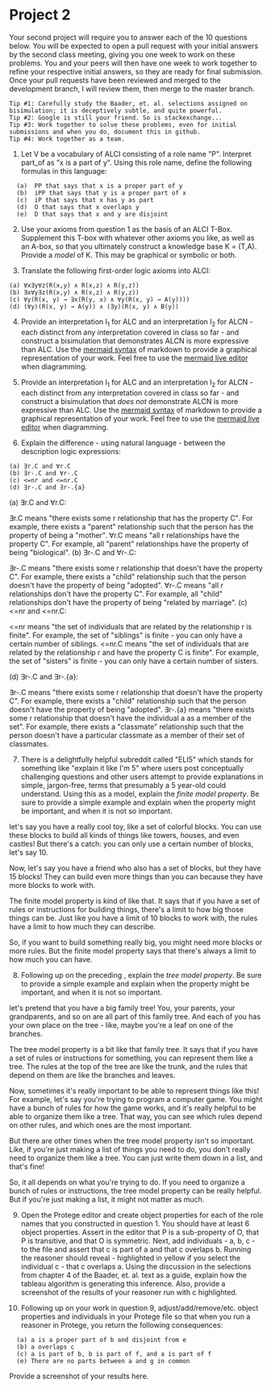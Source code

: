 # Project 2

Your second project will require you to answer each of the 10 questions below.  You will be expected to open a pull request with your initial answers by the second class meeting, giving you one week to work on these problems. You and your peers will then have one week to work together to refine your respective initial answers, so they are ready for final submission. Once your pull requests have been reviewed and merged to the development branch, I will review them, then merge to the master branch. 

```
Tip #1: Carefully study the Baader, et. al. selections assigned on bisimulation; it is deceptively subtle, and quite powerful. 
Tip #2: Google is still your friend. So is stackexchange...
Tip #3: Work together to solve these problems, even for initial submissions and when you do, document this in github. 
Tip #4: Work together as a team. 
```

1. Let V be a vocabulary of ALCI consisting of a role name "P". Interpret part_of as "x is a part of y". Using this role name, define the following formulas in this language:
```
  (a)  PP that says that x is a proper part of y
  (b)  iPP that says that y is a proper part of x
  (c)  iP that says that x has y as part 
  (d)  O that says that x overlaps y
  (e)  D that says that x and y are disjoint 
```

2. Use your axioms from question 1 as the basis of an ALCI T-Box. Supplement this T-box with whatever other axioms you like, as well as an A-box, so that you ultimately construct a knowledge base K = (T,A). Provide a _model_ of K. This may be graphical or symbolic or both. 

3. Translate the following first-order logic axioms into ALCI: 
```
(a) ∀x∃y∀z(R(x,y) ∧ R(x,z) ∧ R(y,z))
(b) ∃x∀y∃z(R(x,y) ∧ R(x,z) ∧ R(y,z))
(c) ∀y(R(x, y) → ∃x(R(y, x) ∧ ∀y(R(x, y) → A(y))))
(d) (∀y)(R(x, y) → A(y)) ∧ (∃y)(R(x, y) ∧ B(y))
```
4. Provide an interpretation I<sub>1</sub> for ALC and an interpretation I<sub>2</sub> for ALCN - each distinct from any interpretation covered in class so far - and construct a bisimulation that demonstrates ALCN is more expressive than ALC. Use the [mermaid syntax](https://github.com/mermaid-js/mermaid) of markdown to provide a graphical representation of your work. Feel free to use the [mermaid live editor](https://mermaid.live/) when diagramming. 

5. Provide an interpretation I<sub>1</sub> for ALC and an interpretation I<sub>2</sub> for ALCN - each distinct from any interpretation covered in class so far - and construct a bisimulation that _does not_ demonstrate ALCN is more expressive than ALC. Use the [mermaid syntax](https://github.com/mermaid-js/mermaid) of markdown to provide a graphical representation of your work. Feel free to use the [mermaid live editor](https://mermaid.live/) when diagramming. 


6. Explain the difference - using natural language - between the description logic expressions:
  ```
  (a) ∃r.C and ∀r.C
  (b) ∃r-.C and ∀r-.C
  (c) <=nr and <=nr.C
  (d) ∃r-.C and ∃r-.{a} 
 
```

(a) ∃r.C and ∀r.C:

∃r.C means "there exists some r relationship that has the property C". For example, there exists a "parent" relationship such that the person has the property of being a "mother".
∀r.C means "all r relationships have the property C". For example, all "parent" relationships have the property of being "biological".
(b) ∃r-.C and ∀r-.C:

∃r-.C means "there exists some r relationship that doesn't have the property C". For example, there exists a "child" relationship such that the person doesn't have the property of being "adopted".
∀r-.C means "all r relationships don't have the property C". For example, all "child" relationships don't have the property of being "related by marriage".
(c) <=nr and <=nr.C:

<=nr means "the set of individuals that are related by the relationship r is finite". For example, the set of "siblings" is finite - you can only have a certain number of siblings.
<=nr.C means "the set of individuals that are related by the relationship r and have the property C is finite". For example, the set of "sisters" is finite - you can only have a certain number of sisters.

(d) ∃r-.C and ∃r-.{a}:

∃r-.C means "there exists some r relationship that doesn't have the property C". For example, there exists a "child" relationship such that the person doesn't have the property of being "adopted".
∃r-.{a} means "there exists some r relationship that doesn't have the individual a as a member of the set". For example, there exists a "classmate" relationship such that the person doesn't have a particular classmate as a member of their set of classmates.


7. There is a delightfully helpful subreddit called "ELI5" which stands for something like "explain it like I'm 5" where users post conceptually challenging questions and other users attempt to provide explanations in simple, jargon-free, terms that presumably a 5 year-old could understand. Using this as a model, explain the _finite model property_. Be sure to provide a simple example and explain when the property might be important, and when it is not so important. 

let's say you have a really cool toy, like a set of colorful blocks. You can use these blocks to build all kinds of things like towers, houses, and even castles! But there's a catch: you can only use a certain number of blocks, let's say 10.

Now, let's say you have a friend who also has a set of blocks, but they have 15 blocks! They can build even more things than you can because they have more blocks to work with.

The finite model property is kind of like that. It says that if you have a set of rules or instructions for building things, there's a limit to how big those things can be. Just like you have a limit of 10 blocks to work with, the rules have a limit to how much they can describe.

So, if you want to build something really big, you might need more blocks or more rules. But the finite model property says that there's always a limit to how much you can have.

8. Following up on the preceding , explain the _tree model property_. Be sure to provide a simple example and explain when the property might be important, and when it is not so important. 

let's pretend that you have a big family tree! You, your parents, your grandparents, and so on are all part of this family tree. And each of you has your own place on the tree - like, maybe you're a leaf on one of the branches.

The tree model property is a bit like that family tree. It says that if you have a set of rules or instructions for something, you can represent them like a tree. The rules at the top of the tree are like the trunk, and the rules that depend on them are like the branches and leaves.

Now, sometimes it's really important to be able to represent things like this! For example, let's say you're trying to program a computer game. You might have a bunch of rules for how the game works, and it's really helpful to be able to organize them like a tree. That way, you can see which rules depend on other rules, and which ones are the most important.

But there are other times when the tree model property isn't so important. Like, if you're just making a list of things you need to do, you don't really need to organize them like a tree. You can just write them down in a list, and that's fine!

So, it all depends on what you're trying to do. If you need to organize a bunch of rules or instructions, the tree model property can be really helpful. But if you're just making a list, it might not matter as much.

9. Open the Protege editor and create object properties for each of the role names that you constructed in question 1. You should have at least 6 object properties. Assert in the editor that P is a sub-property of O, that P is transitive, and that O is symmetric. Next, add individuals - a, b, c - to the file and assert that c is part of a and that c overlaps b. Running the reasoner should reveal - highlighted in yellow if you select the individual c - that c overlaps a. Using the discussion in the selections from chapter 4 of the Baader, et. al. text as a guide, explain how the tableau algorithm is generating this inference. Also, provide a screenshot of the results of your reasoner run with c highlighted. 

10. Following up on your work in question 9, adjust/add/remove/etc. object properties and individuals in your Protege file so that when you run a reasoner in Protege, you return the following consequences: 
```
  (a) a is a proper part of b and disjoint from e
  (b) a overlaps c
  (c) a is part of b, b is part of f, and a is part of f
  (e) There are no parts between a and g in common
```
Provide a screenshot of your results here. 
